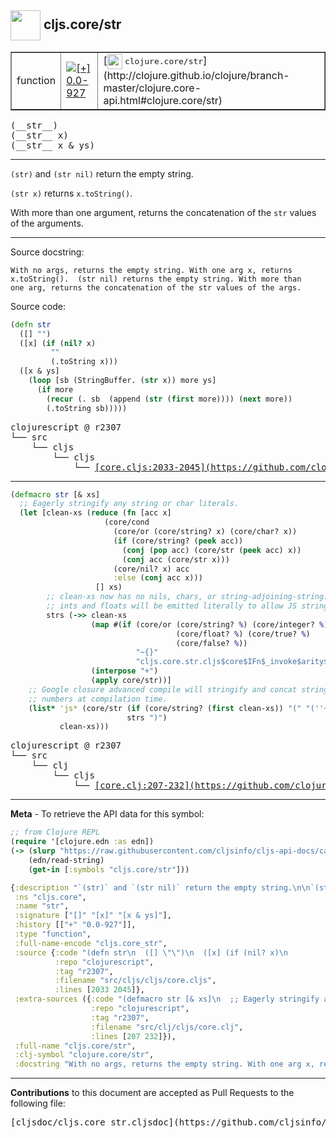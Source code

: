 ## <img width="48px" valign="middle" src="http://i.imgur.com/Hi20huC.png"> cljs.core/str

 <table border="1">
<tr>

<td>function</td>
<td><a href="https://github.com/cljsinfo/cljs-api-docs/tree/0.0-927"><img valign="middle" alt="[+] 0.0-927" src="https://img.shields.io/badge/+-0.0--927-lightgrey.svg"></a> </td>
<td>
[<img height="24px" valign="middle" src="http://i.imgur.com/1GjPKvB.png"> <samp>clojure.core/str</samp>](http://clojure.github.io/clojure/branch-master/clojure.core-api.html#clojure.core/str)
</td>
</tr>
</table>

 <samp>
(__str__)<br>
</samp>
 <samp>
(__str__ x)<br>
</samp>
 <samp>
(__str__ x & ys)<br>
</samp>

---

`(str)` and `(str nil)` return the empty string.

`(str x)` returns `x.toString()`.

With more than one argument, returns the concatenation of the `str` values of
the arguments.

---



Source docstring:

```
With no args, returns the empty string. With one arg x, returns
x.toString().  (str nil) returns the empty string. With more than
one arg, returns the concatenation of the str values of the args.
```

Source code:

```clj
(defn str
  ([] "")
  ([x] (if (nil? x)
         ""
         (.toString x)))
  ([x & ys]
    (loop [sb (StringBuffer. (str x)) more ys]
      (if more
        (recur (. sb  (append (str (first more)))) (next more))
        (.toString sb)))))
```

 <pre>
clojurescript @ r2307
└── src
    └── cljs
        └── cljs
            └── <ins>[core.cljs:2033-2045](https://github.com/clojure/clojurescript/blob/r2307/src/cljs/cljs/core.cljs#L2033-L2045)</ins>
</pre>


---

```clj
(defmacro str [& xs]
  ;; Eagerly stringify any string or char literals.
  (let [clean-xs (reduce (fn [acc x]
                     (core/cond
                       (core/or (core/string? x) (core/char? x))
                       (if (core/string? (peek acc))
                         (conj (pop acc) (core/str (peek acc) x))
                         (conj acc (core/str x)))
                       (core/nil? x) acc
                       :else (conj acc x)))
                   [] xs)
        ;; clean-xs now has no nils, chars, or string-adjoining-string. bools,
        ;; ints and floats will be emitted literally to allow JS string coersion.
        strs (->> clean-xs
                  (map #(if (core/or (core/string? %) (core/integer? %)
                                     (core/float? %) (core/true? %)
                                     (core/false? %))
                            "~{}"
                            "cljs.core.str.cljs$core$IFn$_invoke$arity$1(~{})"))
                  (interpose "+")
                  (apply core/str))]
    ;; Google closure advanced compile will stringify and concat strings and
    ;; numbers at compilation time.
    (list* 'js* (core/str (if (core/string? (first clean-xs)) "(" "(''+")
                          strs ")")
           clean-xs)))
```

 <pre>
clojurescript @ r2307
└── src
    └── clj
        └── cljs
            └── <ins>[core.clj:207-232](https://github.com/clojure/clojurescript/blob/r2307/src/clj/cljs/core.clj#L207-L232)</ins>
</pre>

---

__Meta__ - To retrieve the API data for this symbol:

```clj
;; from Clojure REPL
(require '[clojure.edn :as edn])
(-> (slurp "https://raw.githubusercontent.com/cljsinfo/cljs-api-docs/catalog/cljs-api.edn")
    (edn/read-string)
    (get-in [:symbols "cljs.core/str"]))
```

```clj
{:description "`(str)` and `(str nil)` return the empty string.\n\n`(str x)` returns `x.toString()`.\n\nWith more than one argument, returns the concatenation of the `str` values of\nthe arguments.",
 :ns "cljs.core",
 :name "str",
 :signature ["[]" "[x]" "[x & ys]"],
 :history [["+" "0.0-927"]],
 :type "function",
 :full-name-encode "cljs.core_str",
 :source {:code "(defn str\n  ([] \"\")\n  ([x] (if (nil? x)\n         \"\"\n         (.toString x)))\n  ([x & ys]\n    (loop [sb (StringBuffer. (str x)) more ys]\n      (if more\n        (recur (. sb  (append (str (first more)))) (next more))\n        (.toString sb)))))",
          :repo "clojurescript",
          :tag "r2307",
          :filename "src/cljs/cljs/core.cljs",
          :lines [2033 2045]},
 :extra-sources ({:code "(defmacro str [& xs]\n  ;; Eagerly stringify any string or char literals.\n  (let [clean-xs (reduce (fn [acc x]\n                     (core/cond\n                       (core/or (core/string? x) (core/char? x))\n                       (if (core/string? (peek acc))\n                         (conj (pop acc) (core/str (peek acc) x))\n                         (conj acc (core/str x)))\n                       (core/nil? x) acc\n                       :else (conj acc x)))\n                   [] xs)\n        ;; clean-xs now has no nils, chars, or string-adjoining-string. bools,\n        ;; ints and floats will be emitted literally to allow JS string coersion.\n        strs (->> clean-xs\n                  (map #(if (core/or (core/string? %) (core/integer? %)\n                                     (core/float? %) (core/true? %)\n                                     (core/false? %))\n                            \"~{}\"\n                            \"cljs.core.str.cljs$core$IFn$_invoke$arity$1(~{})\"))\n                  (interpose \"+\")\n                  (apply core/str))]\n    ;; Google closure advanced compile will stringify and concat strings and\n    ;; numbers at compilation time.\n    (list* 'js* (core/str (if (core/string? (first clean-xs)) \"(\" \"(''+\")\n                          strs \")\")\n           clean-xs)))",
                  :repo "clojurescript",
                  :tag "r2307",
                  :filename "src/clj/cljs/core.clj",
                  :lines [207 232]}),
 :full-name "cljs.core/str",
 :clj-symbol "clojure.core/str",
 :docstring "With no args, returns the empty string. With one arg x, returns\nx.toString().  (str nil) returns the empty string. With more than\none arg, returns the concatenation of the str values of the args."}

```

---

__Contributions__ to this document are accepted as Pull Requests to the following file:

 <pre>
[cljsdoc/cljs.core_str.cljsdoc](https://github.com/cljsinfo/cljs-api-docs/blob/master/cljsdoc/cljs.core_str.cljsdoc)
</pre>

